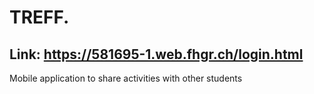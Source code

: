# TREFF.

## Link: https://581695-1.web.fhgr.ch/login.html

Mobile application to share activities with other students
